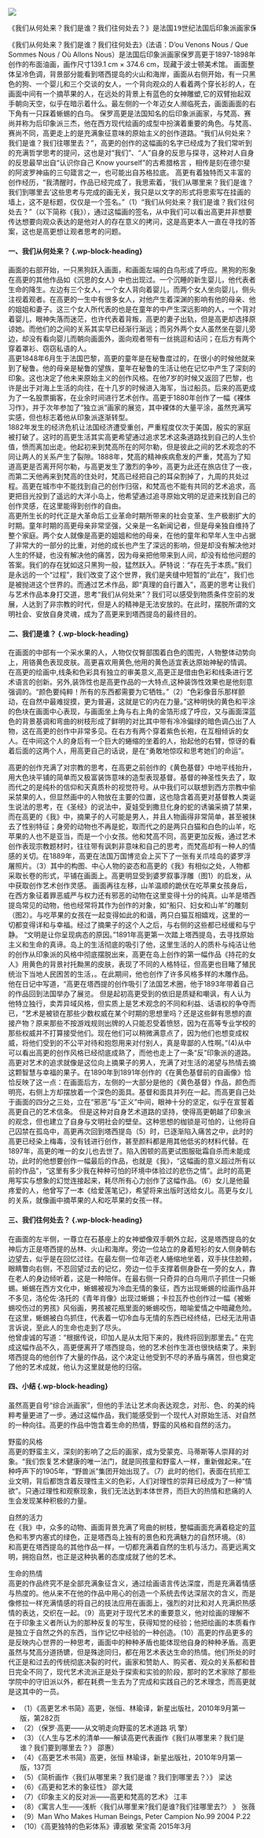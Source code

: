 ﻿---
author: Qiran
type: post
date: 2018-12-31T08:18:09+00:00
url: /zh/97/
autoshare_autoshare_for_twitter:
  - 1
autoshare_tweet-allow-image:
  - yes
autoshare_tweet_accounts:
  - 'a:0:{}'
tags:
  - 西方美术史

---
![](/uploads/2019/03/7cbb8f013af35f70329862d9ee6c631164a8a36f.jpg)

<pre class="wp-block-preformatted">《我们从何处来？我们是谁？我们往何处去？》是法国19世纪法国后印象派画家保罗高更的代表作品。画面可以分为“我们从何处来”、“我们是谁”、“我们往何处去”三个部分，高更通过这几个部分展现人的不同的阶段。通过解读高更的代表作和作品中各个事物，来探寻高更的绘画风格、人生历程和他对现代艺术的影响。<br /></pre>

《我们从何处来？我们是谁？我们往何处去》(法语：D&#8217;ou Venons Nous / Que Sommes Nous / Où Allons Nous）是法国后印象派画家保罗高更于1897-1898年创作的布面油画，画作尺寸139.1 cm × 374.6 cm，现藏于波士顿美术馆。 画面整体呈冷色调，背景部分能看到塔西提岛的火山和海岸，画面从右侧开始，有一只黑色的狗、一个婴儿和三个交谈的女人，一个背向观众的人看着两个穿长衫的人，在画面中间有一个摘苹果的人，在远处的背景上有蓝色的女神雕塑,它的双臂抬起双手朝向天空，似乎在暗示着什么。最左侧的一个年迈女人濒临死去，画面画面的右下角有一只踩着蜥蜴的白鸟。 保罗高更是法国知名的后印象派画家，与梵高、赛尚并称为后印象派三杰，他在西方现代绘画的成型中扮演着重要的角色。与梵高、赛尚不同，高更走上的是充满象征意味的原始主义的创作道路。“我们从何处来？我们是谁？我们往哪里去？”，高更的创作的这幅画的名字已经成为了我们常听到的充满哲学思考的提问，这也是对“我们”、“人”自身的反思与探寻，这种对人自身的反思最早出自“认识你自己 Know yourself”的古希腊格言 ，相传是刻在德尔斐的阿波罗神庙的三句箴言之一，也可能出自苏格拉底。 高更有着独特而又丰富的创作经历，“我清醒时，作品已经完成了，我思索着，‘我们从哪里来？我们是谁？我们到哪里去’这些思考与完成的画无关，我只是以文字的形式将思索写在挂画的墙上，这不是标题，仅仅是一个签名。”（1）“我们从何处来？我们是谁？我们往何处去？”（以下简称《我》），通过这幅画的签名，从中我们可以看出高更并非想要传达想要向观众表达的是他对人的存在意义的拷问，这是高更本人一直在寻找的答案，这也是高更想让观者思考的问题。

#### 一、我们从何处来？ {.wp-block-heading}

  
画面的右部开始，一只黑狗跃入画面，和画面左端的白鸟形成了呼应。黑狗的形象在高更的其他作品如《沉思的女人》中也出现过。一个沉睡的新生婴儿，他代表者生命的降生。左边有三个女人，一个女人背向着婴儿，而两个女人坐向婴儿，侧头注视着观者。在高更的一生中有很多女人，对他产生着深渊的影响有他的母亲、他的姐姐和妻子。这三个女人所代表的也是在童年的中产生深远影响的人，一个背对着婴儿，眼神失落而迷茫，也许代表着背叛，高更的妻子出轨，但是高更却选择原谅她。而他们的之间的关系其实早已经渐行渐远；而另外两个女人虽然坐在婴儿旁边，却没有看向婴儿而朝向画面外，面向观者带有一丝挑逗和诘问；在后方有两个穿着罩衫、窃窃私语的人。  
高更1848年6月生于法国巴黎，高更的童年是在秘鲁度过的，在很小的时候他就来到了秘鲁。他的母亲是秘鲁的望族，童年在秘鲁的生活让他在记忆中产生了深刻的印象。这也决定了他未来原始主义的创作风格。在他7岁的时候又返回了巴黎，也许是出于对海上生活的向往，在十几岁的时候进入海军，当过船员。后来的高更成为了一名股票掮客，在业余时间进行艺术创作。高更于1880年创作了一幅《裸体习作》，并于次年参加了“独立派”画家的展览，其中裸体的大量平涂，虽然充满写实感，但也标志着他从印象派逐渐转型。  
1882年发生的经济危机让法国经济遭受重创，严重程度仅次于美国，殷实的家庭被打破了。这时的高更生活其实高更希望通过追求艺术这条道路找到自己的人生价值，愤而离加出走。他起初来到梵高所在的阿尔勒，但是彼此之间的艺术观念的不同让两人的关系产生了裂隙。1888年，梵高的精神疾病愈发的严重，梵高为了知道高更是否离开阿尔勒，与高更发生了激烈的争吵，高更为此还在旅店住了一夜，而第二天他再来到梵高的住处时，梵高已经把自己的耳朵割掉了，九周的共处过程。高更在城市中不能找到自己的创作归宿，和梵高也不能有共同的艺术追求，高更把目光投到了遥远的大洋小岛上，他希望通过追寻原始文明的足迹来找到自己的创作灵感，在这里能得到创作的自由。  
高更所生长的时代正是大革命后工业革命时期所带来的社会变革、生产极剧扩大的时期。童年时期的高更母亲非常坚强，父亲是一名新闻记者，但是母亲独自维持了整个家庭。两个女人就像是高更的姐姐和他的母亲，在他的童年和早年人生中占据了非常大的一部分的比重，对他的成长也产生了深远的影响，但是却没有解决他对人生的怀疑，也没有解决他的痛苦，因为母亲把他带来到人间，却没有给他问题的答案。我们的存在犹如这只黑狗一般，猛然跃入。萨特说：“存在先于本质。”我们是永远的一个“过程”，我们改变了这个世界，我们是夹缝中短暂的“此在”，我们也是被抛进这个世界的。而通过艺术作品，即“真理的自行置入”，高更的思考让我们与艺术作品本身打交道，思考“我们从何处来”？我们可以感受到物质条件空前的发展，人达到了非宗教的时代，但是人的精神是无法安放的。在此时，摆脱所谓的文明社会、安放自身灵魂，成为了高更来到塔西提岛的最终目的。

#### 二、我们是谁？ {.wp-block-heading}

  
在画面的中部有一个采水果的人，人物仅仅臀部围着白色的围兜，人物整体动势向上，用铬黄色表现皮肤。高更喜欢用黄色,他用的黄色适宜表达原始神秘的情调。在高更的绘画中,线条和色彩具有独立的审美意义,高更正是借由色彩和线条进行艺术语言的创新。另外,装饰性也是高更作品的一大特点,这种装饰性效果也是他刻意强调的。“颜色要纯粹！所有的东西都需要为它牺牲。”（2）“色彩像音乐那样颤动，在自然中最难捉摸，更为普遍，这就是它的内在力量。”这种明快的黄色和平涂的色块在画面中心表现，与画面坐上角与右上角的金箔形成了呼应，又与画面深蓝色的背景基调和弯曲的树枝形成了鲜明的对比其中带有冷冷偏绿的暗色调凸出了人物，这在高更的创作中非常多见。在右方有两个穿着紫色长袍，在互相倾诉的女人。在中间这个人的身后有一个巨大的蜷缩的坐着的人，抬起他的右臂，惊讶的看着后面的这两个人，用高更自己的话说，是在“勇敢地惊叹和思考她们的命运”。

高更的创作充满了对宗教的思考，在高更之前创作的《黄色基督》中地平线抬升，用大色块平铺的简单而又极富装饰意味的造型表现基督。基督的神圣性失去了，取而代之的是纯朴的信仰和天真质朴的视觉符号。从中我们可以联想到西方宗教中偷采禁果的人，但显然画中的人物放在主要的位置，这也隐含着高更对基督教人类诞生说法的思考，在《圣经》的说法中，夏娃受到撒旦化身的蛇的诱骗采摘了禁果，而在高更的《我》中，摘果子的人可能是男人，并且人物画得非常简单，甚至被抹去了性别特征；身旁的动物也不再是蛇，取而代之的是两只白猫和白色的山羊，吃苹果的人也不是亚当，而是一个小女孩。他和梵高不同，高更更加反叛，通过艺术创作表现宗教题材时，往往带有讽刺非意味和自己的思考，而梵高却有一种人的情感的关切。在1889年，高更在法国万国博览会上买下了一张有关爪哇岛的婆罗浮屠照片。（3）其中的构图、中心人物的姿态和高更的《我》有相似之处，人物都采取长卷的形式，平铺在画面上。高更明显受到婆罗叙事浮雕（图1）的启发，从中获取创作艺术创作灵感。 画面再往左移，山羊温顺的跪伏在吃苹果女孩身后，在西方象征着罪恶威严与权力还有邪恶的动物在这里变得十分的纯真。山羊是塔西提岛常见的动物，他也经常将其作为创作的对象，如“船只、妇女和山羊”的雕刻（图2）。与吃苹果的女孩在一起变得如此的和谐，两只白猫互相嬉戏，这里的一切都变得详和与幸福。经过了摘果子的这个人之后，与右侧的这些都已经缓和与宁静。 “文明是让你呈现病态的原因。”1891年高更第一次踏上塔西提岛，去寻找原始主义和生命的真谛。岛上的生活彻底的吸引了他，这里生活的人的质朴与纯洁让他的创作从印象派的风格中彻底摆脱出来，高更在岛上创作的第一幅作品《持花的女人》用黄色的背景衬托黝黑的皮肤，表现了不同的人格特征，但高更也目睹了殖民统治下当地人民困苦的生活，。在此期间，他也创作了许多风格多样的木雕作品。他在日记中写道，“高更在塔西提的创作吸引了法国艺术圈，他于1893年带着自己的作品回到法国举办了展览。 但是起初高更受到的依旧是质疑和嘲讽，有人认为他特立独行，卖弄异域风格，但实质上是艺术观念的不同和利益、话语权的争夺而已，“艺术是被锁在那些少数权威在某个时期的思想里吗？还是这些鲜有思想的直接产物？原来那些不按游戏规则出牌的人只能忍受着愤怒，因为在高等专业学校的那些权威并不打算接受他们。现在他们可以稍微满意点了，因为他们也想变成权威，将他们受到的不公平对待和抱怨用来对付别人，真是卑鄙的人性啊。”(4)从中可以看出高更的创作风格已经彻底成熟了，而他也走上了一条“反”印象派的道路。高更对艺术的追求就像是这位向上摘果子的男人，充满了对生活的渴望与热情去摘这颗智慧与幸福的果子。在1890年到1891年创作的《在黄色基督前的自画像》恰恰反映了这一点：在画面后方，左侧的一大部分是他的《黄色基督》作品，颜色而明亮，右侧上方却摆放着一个深色的面具。基督和面具并列在一起。而高更自己处于画面的四分之三处，立在“邪恶”与“正义”中间，眼神十分的坚定，似乎在宣誓着高更自己的艺术信条。 但是这种对自身艺术道路的坚持，使得高更朝越了印象派的观念，但也建立了自身与文明社会的壁垒。这种思想的枷锁是可怕的，让他将自己囚禁在孤岛中，高更再次回到塔西提岛（5）时，已逐渐陷入痛苦之中，此时的高更已经染上梅毒，没有钱进行创作，甚至颜料都是用其他低劣的材料代替。在1897年，高更的唯一的女儿也去世了。陷入困顿的高更试图服砒霜自杀而未能成功，此时的他想要创作一幅最后的作品，也就是《我》，“这幅画的意义超过所有以前的作品”，“这里有多少我在种种可怕的环境中体验过的悲伤之情”。此时的高更用写实与想象的幻觉连接起来，耗尽所有心力创作了这幅作品。（6）女儿是他最疼爱的人，他曾写了一本《给爱莲笔记》，希望将来出版时送给女儿。高更与女儿的关系，就像画中摘苹果的人和吃苹果的女孩一样。

#### 三、我们往何处去？ {.wp-block-heading}

  
在画面的左半侧，一尊立在石基座上的女神塑像双手朝外立起，这是塔西提岛的女神后方正是塔西提的丛林、火山和海岸。旁边一位站立的身着短衫的女人侧身朝右边望去，似乎是在回忆过往。在最左侧一位年迈老人蜷缩地坐着，双手扶住脸颊，眼睛瞥向右侧，不忍回望过去的记忆，旁边一位手支撑着侧身卧在一旁的女人，靠在老人的身边倾听着，这是一种陪伴。在最右侧一只奇异的白鸟用爪子抓住一只蜥蜴。蜥蜴在西方文化中，蜥蜴被视为冷血无情的象征，西方出现蜥蜴的绘画作品并不多见，洛伦佐·洛托的《青年肖像》出现过蜥蜴；卡拉瓦乔也创作过一幅《被蜥蜴咬伤过的男孩》风俗画，男孩被花瓶里面的蜥蜴咬伤，暗喻爱情之中暗藏危险。在这里，蜥蜴被白鸟抓住，代表着一切冷血与无情的东西已经终结，已经无法用语言诉说，至此人的生命也走到了尽头。  
他曾虔诚的写道：“根据传说，印加人是从太阳下来的，我终将回到那里去。” 在完成这幅作品不久，高更便离开了塔西提岛，他的艺术创作生涯也很快结束了。来到塔西提岛的他创作了大量的作品，这个决定让他受到不尽的矛盾与痛苦，但也奠定了他的艺术成就，他认为这里就是他的归宿。  


#### 四、小结 {.wp-block-heading}

  
虽然高更自号“综合派画家”，但他的手法让艺术向表达观念，对形、色、的美的纯粹考量更进了一步。通过这幅作品，我们能感受到一个现代人对原始生活、对自然的一种向往。高更的作品中饱含着生命的热情，野蛮的风格和自然的活力。

  
野蛮的风格  
高更的野蛮主义，深刻的影响了之后的画家，成为受蒙克、马蒂斯等人崇拜的对象。“我们恢复艺术健康的唯一法门，就是同孩童和野蛮人一样，重新做起来。”在种呼声下的1905年，“野兽派”集团开始出现了。（7）此时的他们，表面在抗拒工业文明，背后都饱含着反理性主义的色彩，人们对理性的崇拜已经成为了一种“情欲”。只通过理性和观察现象，我们无法达到本体世界，而巨大的热情和悲痛的人生会发现某种积极的力量。

  
自然的活力  
在《我》中，众多的动物、画面背景充满了弯曲的树枝，整幅画面充满着稳定的蓝色和韦罗内塞式的绿色，正是塔西岛上独有的景色和充满魅力的自然环境。（8）和高更在塔西提岛的其他作品一样，一切都充满着自然的生机与活力。高更远离文明，拥抱自然，也正是这种执著的态度成就了他的艺术。  


生命的热情  
高更的作品终究不是全部充满象征含义，通过绘画语言传达深度，而是充满着情感与热度的。他从来不在他的作品中用心的创造一个系统去传达深层次的含义，而是像修拉一样充满情感的将自己的技法应用在画面上，强烈的对比和对人充满炽热感情的表达，交织在一起。（9）高更对于现代艺术的重要意义，他对绘画的理解不在于印象主义者所认为的那种反复的写生，获得知觉的经验；他把绘画的本质看作是独立于自然之外的东西，当作记忆中经验的一种创造。（10）高更的作品更多的是反映内心世界的一种思考，画面中的种种矛盾也能体现他自身的种种矛盾。高更虽然与梵高分道扬镳，但是殊途同归，都在用艺术表达生命的热情。他们所处的时代正是和过去的传统彻底决裂的时代，画家和赞助人、购买者、观众的关系都和昔日完全不同了，现代艺术流派正是处于探索和实验的阶段，那时的艺术家除了那些学院中的守旧派以外，都在耗费一生去为了完成和实践自己的艺术理念，而高更就是这其中的一员。

<ul class="wp-block-list">
  <li>
    （1）《高更艺术书简》高更，张恒、林瑜译，新星出版社，2010年9月第一版，第282页
  </li>
  <li>
    （2）（保罗·高更——从文明走向野蛮的艺术道路 巩 擎）
  </li>
  <li>
    （3）（《人生与艺术的清单——解读高更代表画作《我们从哪里来？我们是谁？我们要到哪里去？》 邵惠）
  </li>
  <li>
    （4）《高更艺术书简》高更，张恒 林瑜译，新星出版社，2010年9月第一版，137页
  </li>
  <li>
    （5）《简析画作〈我们从哪里来？我们是谁？我们到哪里去？〉》 梁达
  </li>
  <li>
    （6）《高更和艺术的象征性》 邵大箴
  </li>
  <li>
    （7）《印象主义的反对派——高更和梵高的艺术》 江丰
  </li>
  <li>
    （8）《寓言人生——浅析〈我们从哪里来?我们是谁?我们往哪里去?〉 》 张薇
  </li>
  <li>
    （9）Man Who Makes Human Beings, Peter Campion No.99 2004 P.22
  </li>
  <li>
    （10）《高更独特的色彩体系》谭淑敏 荣宝斋 2015年3月
  </li>
</ul>
